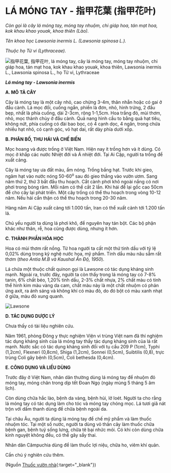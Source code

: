 # LÁ MÓNG TAY - 指甲花葉 (指甲花叶)

*Còn gọi là cây lá móng tay, móng tay nhuộm, chi giáp hoa, tán mạt hoa, kok khau khao youak, khoa thiên (Lào).*

*Tên khoa học Lawsonia inermis L. (Lawsonia spinosa L.).*

*Thuộc họ Tử vi (Lythraceae).*

![指甲花葉, 指甲花叶, lá móng tay, cây lá móng tay, móng tay nhuộm, chi giáp hoa, tán mạt hoa, kok khau khao youak, khoa thiên, Lawsonia inermis L., Lawsonia spinosa L., họ Tử vi, Lythraceae](/imgs/caythuoc/dtl/la-mong-tay.jpg)

***Lá móng tay - Lawsonia inermis***

**A. MÔ TẢ CÂY**

Cây lá móng tay là một cây nhỏ, cao chừng 3-4m, thân nhẵn hoặc có gai ở đầu cành. Lá mọc đối, cuống ngắn, phiến là đơn, nhỏ, hình trứng, 2 đầu bẹp, nhất là phía cuống, dài 2-3cm, rộng 1-1,5cm. Hoa trắng đỏ, mùi thơm, nhỏ, mọc thành chùy ở đầu cành. Quả nang hình cầu to bằng quả hạt tiêu, không nứt, phía cuống có đài bao bọc, có 4 cạnh dọc, 4 ngăn, trong chứa nhiều hạt nhỏ, có cạnh góc, vỏ hạt dai, rất dày phía dưới xốp.

**B. PHÂN BỐ, THU HÁI VÀ CHẾ BIẾN**

Mọc hoang và được trồng ở Việt Nam. Hiện nay ít trồng hơn và ít dùng. Có mọc ở khắp các nước Nhiệt đới và Á nhiệt đới. Tại Ai Cập, người ta trồng để xuất cảng.

Cây lá móng tay ưa đất màu, ẩm nóng. Trồng bắng hạt. Trước khi gieo, ngâm hạt vào nước nóng 50-60<sup>o</sup> sau đó gieo thẳng vào vườn ươm. Sang năm thứ 2, thứ 3 bắt đầu thu hoạch. Cắt cành phơi khô ngoài nắng có nơi phơi trong bóng râm. Mỗi năm có thể cắt 2 lần. Khi hái để lại gốc cao 50cm để cho cây lại phát triển. Một cây trồng có thể thu hoạch trong vòng 10-12 năm. Nếu hái cẩn thận có thể thu hoạch trong 20-30 năm.

Hàng năm Ai Cập xuất cảng tới 1.000 tấn, Iran có thể xuất cảnh tới 1.200 tấn lá.

Chủ yếu người ta dùng lá phơi khô, để nguyên hay tán bột. Các bộ phận khác như thân, rễ, hoa cũng được dùng, nhưng ít hơn.

**C. THÀNH PHẦN HÓA HỌC**

Hoa có mùi thơm rất nồng. Từ hoa ngưới ta cất một thứ tinh dầu với tỷ lệ 0,02% dùng trong kỹ nghệ nước hoa, mỹ phẩm. Tinh dầu màu nâu sẫm rất thơm (*theo Antia M.B và Kaushal Ấn Độ, 1950*).

Lá chứa một thuộc chất quinon gọi là Lawsone có tác dụng kháng sinh mạnh. Ngoài ra, trước đây, người ta còn thấy trong lá móng tay có 7-8% tanin, 6% chất béo, 1,20% tinh dầu, 2-3% chất nhựa, 2% chất màu có tinh thể hình kim màu vàng da cam, chất màu này là một chất nhuộm có phản ứng axit, ra ánh sáng và không khí có màu đỏ, do đó bột có màu xanh nhạt ở giữa, màu đỏ xung quanh.

![Lawsone](/imgs/caythuoc/dtl/la-mong-tay-2.jpg)

**D. TÁC DỤNG DƯỢC LÝ**

Chưa thấy có tài liệu nghiên cứu.

Năm 1961, phòng Đông y thực nghiệm Viện vi trùng Việt nam đã thí nghiệm tác dụng kháng sinh của lá móng tay thấy tác dụng kháng sinh của lá rất mạnh. Nước sắc có tác dụng kháng sinh đối với tụ cầu 209 P (1cm), Typhi (1,2cm), Flexneri (0,8cm), Shiga (1,2cm), Sonnei (0,5cm), Suibtilis (0,8), trực trùng Coli gây bệnh (0,5cm), Coli bethesda (0,4cm).

**E. CÔNG DỤNG VÀ LIỀU DÙNG**

Trước đây ở Việt Nam, nhân dân thường dùng lá móng tay để nhuộm đỏ móng tay, móng chân trong dịp tết Đoan Ngọ (ngày mùng 5 tháng 5 âm lịch).

Còn dùng chữa hắc lào, bệnh da vàng, bệnh hủi, lở loét. Người ta cho rằng lá móng tay có tác dụng làm cho tóc và móng tay chóng mọc. Lá tươi giã nát trộn với dấm thanh dùng để chữa bệnh ngoài da.

Tại châu Âu, người ta dùng lá móng tay để chế mỹ phẩm và làm thuốc nhuộm tóc. Tại một số nước, người ta dùng vỏ thân cây làm thuốc chữa bệnh gan, bệnh tuỷ sống lưng, chữa tê bại nhức mỏi. Có khi còn dùng chữa kinh nguyệt không đều, có thể gây sẩy thai.

Nhân dân Cămpuchia dùng để làm thuốc lợi niệu, chữa ho, viêm khí quản.

Cần chú ý nghiên cứu thêm.


(Nguồn [Thuốc vườn nhà](http://thuocvuonnha.com){:target="_blank"})